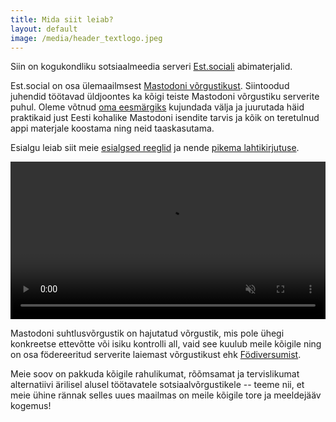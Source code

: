 ```yaml
---
title: Mida siit leiab?
layout: default
image: /media/header_textlogo.jpeg
---
```


Siin on kogukondliku sotsiaalmeedia serveri [Est.sociali](https://est.social) abimaterjalid.

Est.social on osa ülemaailmsest [Mastodoni võrgustikust](https://et.wikipedia.org/wiki/Mastodon_(suhtlusv%C3%B5rgustik)). Siintoodud juhendid töötavad üldjoontes ka kõigi teiste Mastodoni võrgustiku serverite puhul. Oleme võtnud [oma eesmärgiks](tere-maailm) kujundada välja ja juurutada häid praktikaid just Eesti kohalike Mastodoni isendite tarvis ja kõik on teretulnud appi materjale koostama ning neid taaskasutama.

Esialgu leiab siit meie [esialgsed reeglid](docs/reeglid) ja nende [pikema lahtikirjutuse](docs/reeglite-seletus).

<video width="100%" preload="auto" muted autoplay controls>
    <source src="/media/mastodon_et.mp4" type="video/mp4"/>
</video>


Mastodoni suhtlusvõrgustik on hajutatud võrgustik, mis pole ühegi konkreetse ettevõtte või isiku kontrolli all, vaid see kuulub meile kõigile ning on osa födereeritud serverite laiemast võrgustikust ehk [Födiversumist](https://et.wikipedia.org/wiki/F%C3%B6diversum).

Meie soov on pakkuda kõigile rahulikumat, rõõmsamat ja tervislikumat alternatiivi ärilisel alusel töötavatele sotsiaalvõrgustikele -- teeme nii, et meie ühine rännak selles uues maailmas on meile kõigile tore ja meeldejääv kogemus!
